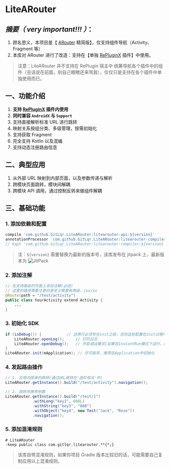 # LiteARouter

## _摘要（ very important!!! ）_：

1. 顾名思义，本项目是【 [ARouter](https://github.com/alibaba/ARouter/) 精简版】，仅支持组件导航（Activity、Fragment 等）
2. 本库对 ARouter 进行了改造：支持在【单独 [RePluginX](https://github.com/GitLqr/RePluginX) 插件】中使用。

> 注意：LiteARouter 并不支持在 RePlugin 宿主中 统筹导航各个插件中的组件（丑话说在前面，别自己眼瞎还来骂我），仅仅只是支持在各个插件中单独使用而已。

## 一、功能介绍

1. **支持 [RePluginX](https://github.com/GitLqr/RePluginX) 插件内使用**
2. **同时兼容 `AndroidX` 与 `Support`**
3. 支持直接解析标准 URL 进行跳转
4. 映射关系按组分类、多级管理，按需初始化
5. 支持获取 Fragment
6. 完全支持 Kotlin 以及混编
7. 支持动态注册路由信息

## 二、典型应用

1. 从外部 URL 映射到内部页面，以及参数传递与解析
2. 跨模块页面跳转，模块间解耦
3. 跨模块 API 调用，通过控制反转来做组件解耦

## 三、基础功能

### 1. 添加依赖和配置

```gradle
compile 'com.github.GitLqr.LiteARouter:litearouter-api:${version}'
annotationProcessor 'com.github.GitLqr.LiteARouter:litearouter-compiler:${version}' // Java项目
// kapt 'com.github.GitLqr.LiteARouter:litearouter-compiler:${version}' // Kotlin项目
```

> 注：`${version}` 需要替换为最新的版本号，该库发布在 jitpack 上，最新版本为 ![JitPack](https://img.shields.io/jitpack/v/github/GitLqr/LiteARouter)

### 2. 添加注解

```java
// 在支持路由的页面上添加注解(必选)
// 这里的路径需要注意的是至少需要有两级，/xx/xx
@Route(path = "/test/activity")
public class YourActivity extend Activity {
    ...
}
```

### 3. 初始化 SDK

```java
if (isDebug()) {           // 这两行必须写在init之前，否则这些配置在init过程中将无效
    LiteARouter.openLog();     // 打印日志
    LiteARouter.openDebug();   // 开启调试模式(如果在InstantRun模式下运行，必须开启调试模式！线上版本需要关闭,否则有安全风险)
}
LiteARouter.init(mApplication); // 尽可能早，推荐在Application中初始化
```

### 4. 发起路由操作

```java
// 1. 应用内简单的跳转(通过URL跳转在'进阶用法'中)
LiteARouter.getInstance().build("/test/activity").navigation();

// 2. 跳转并携带参数
LiteARouter.getInstance().build("/test/1")
            .withLong("key1", 666L)
            .withString("key3", "888")
            .withObject("key4", new Test("Jack", "Rose"))
            .navigation();
```

### 5. 添加混淆规则

```
# LiteARouter
-keep public class com.gitlqr.litearouter.**{*;}
```

> 该库自带混淆规则，如果你项目 Gradle 版本比较旧的话，可能需要自己复制应用以上混淆规则。
